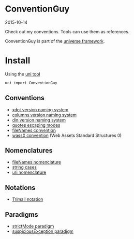 ConventionGuy
=============
2015-10-14



Check out my conventions.
Tools can use them as references.


ConventionGuy is part of the [universe framework](https://github.com/karayabin/universe-snapshot).


Install
=============


Using the [uni tool](https://github.com/lingtalfi/universe-naive-importer)
```bash
uni import ConventionGuy
```



Conventions
--------------

- [xdot version naming system](https://github.com/lingtalfi/ConventionGuy/blob/master/convention/convention.xdot.vns/convention.xdot.vns.1.0.0.eng.md)
- [columns version naming system](https://github.com/lingtalfi/ConventionGuy/blob/master/convention/convention.columns.vns/convention.columns.vns.1.0.0.eng.md)
- [din version naming system](https://github.com/lingtalfi/ConventionGuy/blob/master/convention/convention.din.vns/convention.din.vns.1.0.0.eng.md)
- [quotes escaping modes](https://github.com/lingtalfi/ConventionGuy/blob/master/convention.quotesEscapingModes.eng.md)
- [fileNames convention](https://github.com/lingtalfi/ConventionGuy/blob/master/convention.fileNames.eng.md)
- [wass0 convention](https://github.com/lingtalfi/ConventionGuy/blob/master/convention/wass0/convention.wass0.eng.md) (Web Assets Standard Structures 0)


Nomenclatures
------------------

- [fileNames nomenclature](https://github.com/lingtalfi/ConventionGuy/blob/master/nomenclature.fileName.eng.md)
- [string cases](https://github.com/lingtalfi/ConventionGuy/blob/master/nomenclature.stringCases.eng.md)
- [uri nomenclature](https://github.com/lingtalfi/ConventionGuy/blob/master/nomenclature/nomenclature.uri.eng.md)


Notations
--------------
- [Trimail notation](https://github.com/lingtalfi/ConventionGuy/blob/master/notation/notation.trimail-template.eng.md)


Paradigms
-------------

- [strictMode paradigm](https://github.com/lingtalfi/ConventionGuy/blob/master/paradigm/paradigm.strictMode.eng.md)
- [suspiciousException paradigm](https://github.com/lingtalfi/ConventionGuy/blob/master/paradigm/paradigm.suspiciousException.eng.md)
